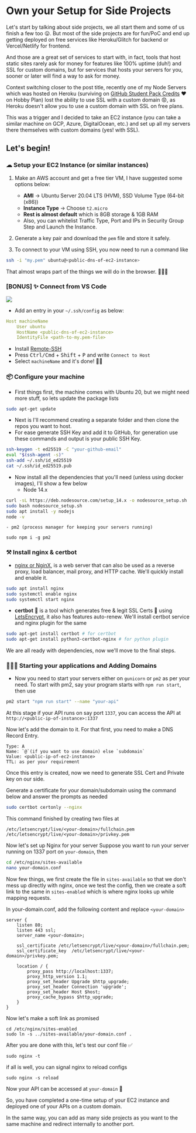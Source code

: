 # Own your Setup for Side Projects

Let's start by talking about side projects, we all start them and some of us finish a few too 😛. But most of the side projects are for fun/PoC and end up getting deployed on free services like Heroku/Glitch for backend or Vercel/Netlify for frontend.

And those are a great set of services to start with, in fact, tools that host static sites rarely ask for money for features like 100% uptime (duh!) and SSL for custom domains, but for services that hosts your servers for you, sooner or later will find a way to ask for money.

Context switching closer to the post title, recently one of my Node Servers which was hosted on Heroku (surviving on [GitHub Student Pack Credits](https://education.github.com/pack) ❤ on Hobby Plan) lost the ability to use SSL with a custom domain 😟, as Heroku doesn't allow you to use a custom domain with SSL on free plans.

This was a trigger and I decided to take an EC2 instance (you can take a similar machine on GCP, Azure, DigitalOcean, etc.) and set up all my servers there themselves with custom domains (yes! with SSL).

## Let's begin!

### ☁ Setup your EC2 Instance (or similar instances)

1. Make an AWS account and get a free tier VM, I have suggested some options below:
    - **AMI** -> Ubuntu Server 20.04 LTS (HVM), SSD Volume Type (64-bit (x86))
    - **Instance Type** -> Choose `t2.micro`
    - **Rest is almost default** which is 8GB storage & 1GB RAM
    - Also, you can whitelist Traffic Type, Port and IPs in Security Group Step and Launch the Instance.

2. Generate a key pair and download the `pem` file and store it safely.
3. To connect to your VM using SSH, you now need to run a command like
```sh
ssh -i "my.pem" ubuntu@<public-dns-of-ec2-instance>
```
That almost wraps part of the things we will do in the browser. 🙆🏻‍♂️

### **[BONUS] ✨ Connect from VS Code**
<img src="https://cdn.hashnode.com/res/hashnode/image/upload/v1619959748173/3ZDuLyQj7.png" style="display: block; margin: 0 auto;" />

- Add an entry in your `~/.ssh/config` as below:
```yaml
Host machineName
    User ubuntu
    HostName <public-dns-of-ec2-instance>
    IdentityFile <path-to-my.pem-file>
```
- Install  [Remote-SSH](https://marketplace.visualstudio.com/items?itemName=ms-vscode-remote.remote-ssh)
- Press <kbd>Ctrl/Cmd</kbd> + <kbd>Shift</kbd> + <kbd>P</kbd> and write `Connect to Host`
- Select `machineName` and it's done! 🤝🏻

### 📦 Configure your machine

- First things first, the machine comes with Ubuntu 20, but we might need more stuff, so lets update the package lists

```sh
sudo apt-get update
```

- Next is I'll recommend creating a separate folder and then clone the repos you want to host.
- For ease generate SSH Key and add it to GitHub, for generation use these commands and output is your public SSH Key.

```sh
ssh-keygen -t ed25519 -C "your-github-email"
eval "$(ssh-agent -s)"
ssh-add ~/.ssh/id_ed25519
cat ~/.ssh/id_ed25519.pub
```
- Now install all the dependencies that you'll need (unless using docker images), I'll show a few below
    - Node 14.x
```bash
curl -sL https://deb.nodesource.com/setup_14.x -o nodesource_setup.sh
sudo bash nodesource_setup.sh
sudo apt install -y nodejs
node -v
```
    - pm2 (process manager for keeping your servers running)
```shell
sudo npm i -g pm2
```

### ⚒ Install nginx & certbot

-  [nginx or NginX](https://www.nginx.com/), is a web server that can also be used as a reverse proxy, load balancer, mail proxy, and HTTP cache.
We'll quickly install and enable it.
```sh
sudo apt install nginx
sudo systemctl enable nginx
sudo systemctl start nginx
```

- **certbot** 🤖 is a tool which generates free & legit SSL Certs 🔐 using [LetsEncrypt](https://letsencrypt.org/getting-started/), it also has features auto-renew.
We'll install certbot service and nginx plugin for the same

```sh
sudo apt-get install certbot # for certbot
sudo apt-get install python3-certbot-nginx # for python plugin
```
We are all ready with dependencies, now we'll move to the final steps.

### 👨🏻‍💻 Starting your applications and Adding Domains

- Now you need to start your servers either on `gunicorn` or `pm2` as per your need.
To start with pm2, say your program starts with `npm run start`, then use

```sh
pm2 start "npm run start" --name "your-api"
```
At this stage if your API runs on say port `1337`, you can access the API at `http://<public-ip-of-instance>:1337`

Now let's add the domain to it.
For that first, you need to make a DNS Record Entry.
```
Type: A
Name: `@`(if you want to use domain) else `subdomain`
Value: <public-ip-of-ec2-instance>
TTL: as per your requirement
```

Once this entry is created, now we need to generate SSL Cert and Private key on our side.

Generate a certificate for your domain/subdomain using the command below and answer the prompts as needed
```sh
sudo certbot certonly --nginx
```
This command finished by creating two files at 
```
/etc/letsencrypt/live/<your-domain>/fullchain.pem
/etc/letsencrypt/live/<your-domain>/privkey.pem
```

Now let's set up Nginx for your server
Suppose you want to run your server running on 1337 port on `your-domain`, then 
```sh
cd /etc/nginx/sites-available
nano your-domain.conf
```
Now few things, we first create the file in `sites-available` so that we don't mess up directly with nginx, once we test the config, then we create a soft link to the same in `sites-enabled` which is where nginx looks up while mapping requests.

In your-domain.conf, add the following content and replace `<your-domain>`

```
server {
    listen 80;
    listen 443 ssl;
    server_name <your-domain>;

    ssl_certificate /etc/letsencrypt/live/<your-domain>/fullchain.pem;
    ssl_certificate_key  /etc/letsencrypt/live/<your-domain>/privkey.pem;

    location / {
        proxy_pass http://localhost:1337;
        proxy_http_version 1.1;
        proxy_set_header Upgrade $http_upgrade;
        proxy_set_header Connection 'upgrade';
        proxy_set_header Host $host;
        proxy_cache_bypass $http_upgrade;
    }
}
```

Now let's make a soft link as promised
```
cd /etc/nginx/sites-enabled
sudo ln -s ../sites-available/your-domain.conf .
```

After you are done with this, let's test our conf file ✅
```
sudo nginx -t
```
if all is well, you can signal nginx to reload configs
```
sudo nginx -s reload
```

Now your API can be accessed at `your-domain` 🎉

So, you have completed a one-time setup of your EC2 instance and deployed one of your APIs on a custom domain.

In the same way, you can add as many side projects as you want to the same machine and redirect internally to another port.